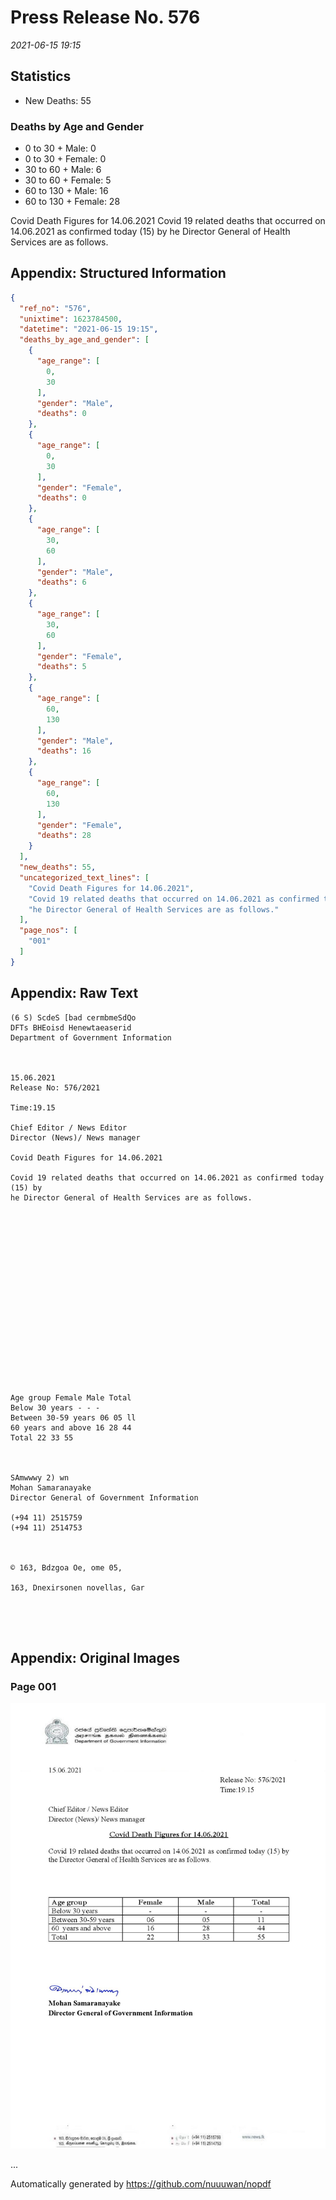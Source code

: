 
# Press Release No. 576
*2021-06-15 19:15*
## Statistics
* New Deaths: 55
### Deaths by Age and Gender
* 0 to 30 + Male: 0
* 0 to 30 + Female: 0
* 30 to 60 + Male: 6
* 30 to 60 + Female: 5
* 60 to 130 + Male: 16
* 60 to 130 + Female: 28


Covid Death Figures for 14.06.2021
Covid 19 related deaths that occurred on 14.06.2021 as confirmed today (15) by
he Director General of Health Services are as follows.

## Appendix: Structured Information
```json
{
  "ref_no": "576",
  "unixtime": 1623784500,
  "datetime": "2021-06-15 19:15",
  "deaths_by_age_and_gender": [
    {
      "age_range": [
        0,
        30
      ],
      "gender": "Male",
      "deaths": 0
    },
    {
      "age_range": [
        0,
        30
      ],
      "gender": "Female",
      "deaths": 0
    },
    {
      "age_range": [
        30,
        60
      ],
      "gender": "Male",
      "deaths": 6
    },
    {
      "age_range": [
        30,
        60
      ],
      "gender": "Female",
      "deaths": 5
    },
    {
      "age_range": [
        60,
        130
      ],
      "gender": "Male",
      "deaths": 16
    },
    {
      "age_range": [
        60,
        130
      ],
      "gender": "Female",
      "deaths": 28
    }
  ],
  "new_deaths": 55,
  "uncategorized_text_lines": [
    "Covid Death Figures for 14.06.2021",
    "Covid 19 related deaths that occurred on 14.06.2021 as confirmed today (15) by",
    "he Director General of Health Services are as follows."
  ],
  "page_nos": [
    "001"
  ]
}
```

## Appendix: Raw Text
```text
(6 S) ScdeS [bad cermbmeSdQo
DFTs BHEoisd Henewtaeaserid
Department of Government Information

 

15.06.2021
Release No: 576/2021

Time:19.15

Chief Editor / News Editor
Director (News)/ News manager

Covid Death Figures for 14.06.2021

Covid 19 related deaths that occurred on 14.06.2021 as confirmed today (15) by
he Director General of Health Services are as follows.

 

 

 

 

 

 

 

 

 

Age group Female Male Total
Below 30 years - - -
Between 30-59 years 06 05 ll
60 years and above 16 28 44
Total 22 33 55

 

SAmwwwy 2) wn
Mohan Samaranayake
Director General of Government Information

(+94 11) 2515759
(+94 11) 2514753

 

© 163, Bdzgoa Oe, ome 05,

163, Dnexirsonen novellas, Gar

 

 

```

## Appendix: Original Images

### Page 001

![page_no](https://raw.githubusercontent.com/nuuuwan/nopdf_data/main/nopdf.dgigovlk.ref576.page001.jpeg)
        

...

Automatically generated by https://github.com/nuuuwan/nopdf

    
    